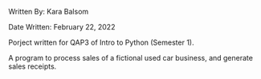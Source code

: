 Written By: Kara Balsom

Date Written: February 22, 2022

Porject written for QAP3 of Intro to Python (Semester 1).

A program to process sales of a fictional used car business, and generate sales receipts. 
